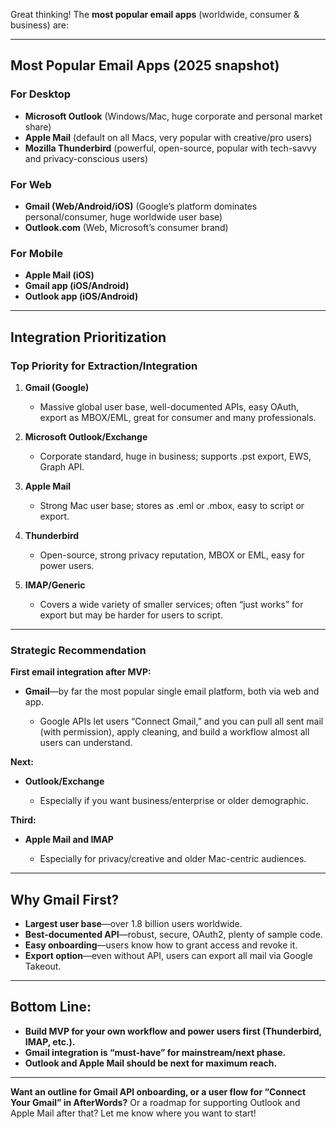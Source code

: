 Great thinking! The **most popular email apps** (worldwide, consumer & business) are:

---

## **Most Popular Email Apps (2025 snapshot)**

### **For Desktop**

* **Microsoft Outlook** (Windows/Mac, huge corporate and personal market share)
* **Apple Mail** (default on all Macs, very popular with creative/pro users)
* **Mozilla Thunderbird** (powerful, open-source, popular with tech-savvy and privacy-conscious users)

### **For Web**

* **Gmail (Web/Android/iOS)** (Google’s platform dominates personal/consumer, huge worldwide user base)
* **Outlook.com** (Web, Microsoft’s consumer brand)

### **For Mobile**

* **Apple Mail (iOS)**
* **Gmail app (iOS/Android)**
* **Outlook app (iOS/Android)**

---

## **Integration Prioritization**

### **Top Priority for Extraction/Integration**

1. **Gmail (Google)**

   * Massive global user base, well-documented APIs, easy OAuth, export as MBOX/EML, great for consumer and many professionals.
2. **Microsoft Outlook/Exchange**

   * Corporate standard, huge in business; supports .pst export, EWS, Graph API.
3. **Apple Mail**

   * Strong Mac user base; stores as .eml or .mbox, easy to script or export.
4. **Thunderbird**

   * Open-source, strong privacy reputation, MBOX or EML, easy for power users.
5. **IMAP/Generic**

   * Covers a wide variety of smaller services; often “just works” for export but may be harder for users to script.

---

### **Strategic Recommendation**

**First email integration after MVP:**

* **Gmail**—by far the most popular single email platform, both via web and app.

  * Google APIs let users “Connect Gmail,” and you can pull all sent mail (with permission), apply cleaning, and build a workflow almost all users can understand.

**Next:**

* **Outlook/Exchange**

  * Especially if you want business/enterprise or older demographic.

**Third:**

* **Apple Mail and IMAP**

  * Especially for privacy/creative and older Mac-centric audiences.

---

## **Why Gmail First?**

* **Largest user base**—over 1.8 billion users worldwide.
* **Best-documented API**—robust, secure, OAuth2, plenty of sample code.
* **Easy onboarding**—users know how to grant access and revoke it.
* **Export option**—even without API, users can export all mail via Google Takeout.

---

## **Bottom Line:**

* **Build MVP for your own workflow and power users first (Thunderbird, IMAP, etc.).**
* **Gmail integration is “must-have” for mainstream/next phase.**
* **Outlook and Apple Mail should be next for maximum reach.**

---

**Want an outline for Gmail API onboarding, or a user flow for “Connect Your Gmail” in AfterWords?**
Or a roadmap for supporting Outlook and Apple Mail after that?
Let me know where you want to start!
